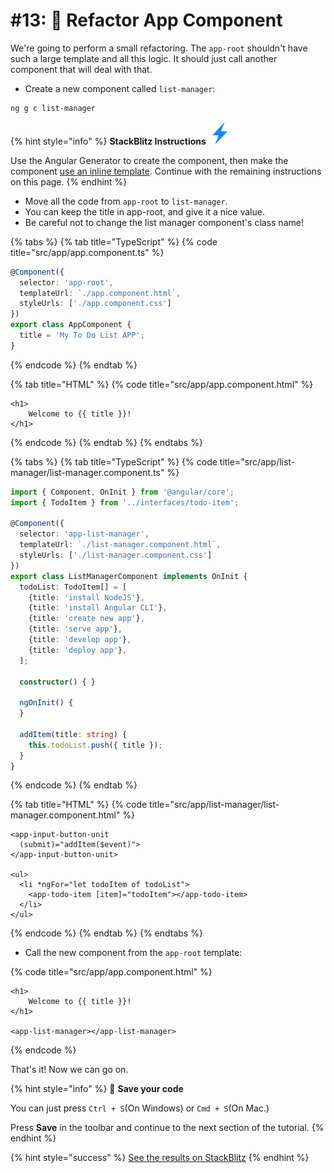 # \#13: 🚧 Refactor App Component

We're going to perform a small refactoring. The `app-root` shouldn't have such a large template and all this logic. It should just call another component that will deal with that.

* Create a new component called `list-manager`: 

```bash
ng g c list-manager
```

{% hint style="info" %}
**StackBlitz Instructions** ![](../.gitbook/assets/stackblitz-hint.svg)

Use the Angular Generator to create the component, then make the component [use an inline template](https://ng-girls.gitbook.io/todo-list-tutorial/component#inline-template). Continue with the remaining instructions on this page.
{% endhint %}

* Move all the code from `app-root` to `list-manager`.  
* You can keep the title in app-root, and give it a nice value.
* Be careful not to change the list manager component's class name!

{% tabs %}
{% tab title="TypeScript" %}
{% code title="src/app/app.component.ts" %}
```typescript
@Component({
  selector: 'app-root',
  templateUrl: `./app.component.html`,
  styleUrls: ['./app.component.css']
})
export class AppComponent {
  title = 'My To Do List APP';
}
```
{% endcode %}
{% endtab %}

{% tab title="HTML" %}
{% code title="src/app/app.component.html" %}
```
<h1>
    Welcome to {{ title }}!
</h1>
```
{% endcode %}
{% endtab %}
{% endtabs %}

{% tabs %}
{% tab title="TypeScript" %}
{% code title="src/app/list-manager/list-manager.component.ts" %}
```typescript
import { Component, OnInit } from '@angular/core';
import { TodoItem } from '../interfaces/todo-item';

@Component({
  selector: 'app-list-manager',
  templateUrl: `./list-manager.component.html`,
  styleUrls: ['./list-manager.component.css']
})
export class ListManagerComponent implements OnInit {
  todoList: TodoItem[] = [
    {title: 'install NodeJS'},
    {title: 'install Angular CLI'},
    {title: 'create new app'},
    {title: 'serve app'},
    {title: 'develop app'},
    {title: 'deploy app'},
  ];

  constructor() { }

  ngOnInit() {
  }

  addItem(title: string) {    
    this.todoList.push({ title });
  }
}
```
{% endcode %}
{% endtab %}

{% tab title="HTML" %}
{% code title="src/app/list-manager/list-manager.component.html" %}
```
<app-input-button-unit 
  (submit)="addItem($event)">
</app-input-button-unit>

<ul>
  <li *ngFor="let todoItem of todoList">
    <app-todo-item [item]="todoItem"></app-todo-item>
  </li>
</ul>
```
{% endcode %}
{% endtab %}
{% endtabs %}

* Call the new component from the `app-root` template:

{% code title="src/app/app.component.html" %}
```markup
<h1>
    Welcome to {{ title }}!
</h1>

<app-list-manager></app-list-manager>
```
{% endcode %}

That's it! Now we can go on.

{% hint style="info" %}
💾 **Save your code**  
  
You can just press `Ctrl + S`\(On Windows\) or `Cmd + S`\(On Mac.\)  
  
Press **Save** in the toolbar and continue to the next section of the tutorial.
{% endhint %}

{% hint style="success" %}
[See the results on StackBlitz](https://stackblitz.com/github/ng-girls/todo-list-tutorial/tree/master/examples/13-refactor-app-component)
{% endhint %}

